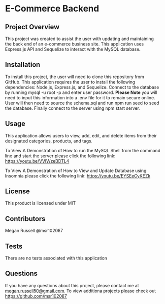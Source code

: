 # E-Commerce Backend

## Project Overview

This project was created to assist the user with updating and maintaining the back end of an e-commerce business site.  This application uses Express.js API and Sequelize to interact with the MySQL database.  

## Installation

To install this project, the user will need to clone this repository from GitHub.  This application requires the user to install the following dependencies:  Node.js, Express.js, and Sequelize.  Connect to the database by running mysql -u root -p and enter user password.  **Please Note** you will need to input this information into a .env file for it to remain secure online.  User will then need to source the schema.sql and run npm run seed to seed the database.  Finally connect to the server using npm start server.

## Usage

This application allows users to view, add, edit, and delete items from their designated categories, products, and tags.

To View A Demonstration of How to run the MySQL Shell from the command line and start the server please click the following link:  https://youtu.be/VVlWzeBDTL4

To View A Demonstration of How to View and Update Database using Insomnia please click the following link:  https://youtu.be/EYSEeCyKEZk


## License

This product is licensed under MIT

## Contributors

Megan Russell @msr102087

## Tests

There are no tests associated with this application

## Questions

If you have any questions about this project, please contact me at megan.russell50@gmail.com.  To view additiona projects please check out https://github.com/msr102087
